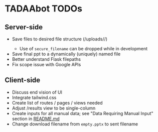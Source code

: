 # TADAAbot TODOs

## Server-side
* Save files to desired file structure (/uploads/<domain-name>/)
    * Use of `secure_filename` can be dropped while in development
* Save final ppt to a dynamically (uniquely) named file
* Better understand Flask filepaths
* Fix scope issue with Google APIs

## Client-side
* Discuss end vision of UI
* Integrate tailwind.css
* Create list of routes / pages / views needed
* Adjust /results view to be single-column
* Create inputs for all manual data; see "Data Requiring Manual Input" section in [README.md](/README.md#data-requiring-manual-input)
* Change download filename from `empty.pptx` to sent filename